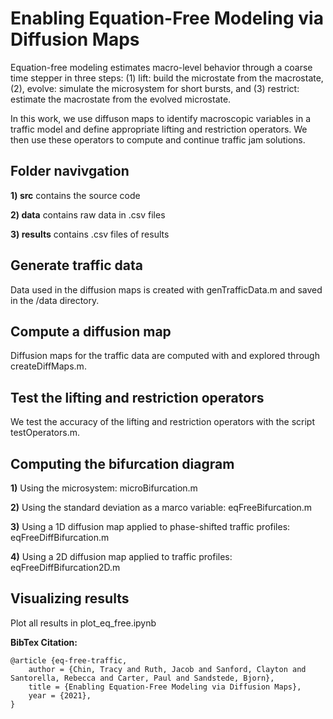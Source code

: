 # Enabling Equation-Free Modeling via Diffusion Maps 

Equation-free modeling estimates macro-level behavior through a coarse time stepper in three steps: (1) lift: build the microstate from the macrostate, (2), evolve: simulate the microsystem for short bursts, and (3) restrict: estimate the macrostate from the evolved microstate. 

In this work, we use diffuson maps to identify macroscopic variables in a traffic model and define appropriate lifting and restriction operators. We then use these operators to compute and continue traffic jam solutions. 

## Folder navivgation

**1) src** contains the source code  

**2) data** contains raw data in .csv files

**3) results** contains .csv files of results 
 
## Generate traffic data
Data used in the diffusion maps is created with genTrafficData.m and saved in the /data directory. 

## Compute a diffusion map
Diffusion maps for the traffic data are computed with and explored through createDiffMaps.m.

## Test the lifting and restriction operators
We test the accuracy of the lifting and restriction operators with the script testOperators.m.

## Computing the bifurcation diagram
**1)** Using the microsystem: microBifurcation.m
    
**2)** Using the standard deviation as a marco variable: eqFreeBifurcation.m 

**3)** Using a 1D diffusion map applied to phase-shifted traffic profiles: eqFreeDiffBifurcation.m

**4)** Using a 2D diffusion map applied to traffic profiles: eqFreeDiffBifurcation2D.m 

## Visualizing results
Plot all results in plot_eq_free.ipynb

**BibTex Citation:**  
```
@article {eq-free-traffic,  
	author = {Chin, Tracy and Ruth, Jacob and Sanford, Clayton and Santorella, Rebecca and Carter, Paul and Sandstede, Bjorn},  
	title = {Enabling Equation-Free Modeling via Diffusion Maps},  
	year = {2021},  
}
```

